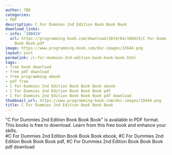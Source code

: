 ```yaml
---
author: TBD
categories:
- PDF
description: C For Dummies 2nd Edition Book Book Book
download_links:
- info: '100419'
  url: https://programming-book.com/download/2019/04/100419/C For Dummies 2nd Edition
    Book Book.pdf
image: https://www.programming-book.com/doc-images/15644.png
layout: post
permalink: /c-for-dummies-2nd-edition-book-book-book.html
tags:
- free book download
- free pdf download
- free programming ebook
- pdf free
- C For Dummies 2nd Edition Book Book Book ebook
- C For Dummies 2nd Edition Book Book Book pdf
- C For Dummies 2nd Edition Book Book Book pdf download
thumbnail_url: https://www.programming-book.com/doc-images/15644.png
title: C For Dummies 2nd Edition Book Book Book
---
```


 
<div class="item-desc text-justify">
  "C For Dummies 2nd Edition Book Book Book" is available in PDF format. This books is free to download. Learn from this free book and enhance your skills.
  <br>
  #C For Dummies 2nd Edition Book Book Book ebook, #C For Dummies 2nd Edition Book Book Book pdf, #C For Dummies 2nd Edition Book Book Book pdf download
</div>